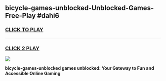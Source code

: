 
## bicycle-games-unblocked-Unblocked-Games-Free-Play #dahi6
<h3>
<a href="https://us.freeplayer.one?title=bicycle-games-unblocked&ref=9M">CLICK TO PLAY</a></h3>
<hr>

<h3>
<a href="https://us.freeplayer.one?title=bicycle-games-unblocked&ref=9M">CLICK 2 PLAY</a>
  
</h3>

<a href="https://us.freeplayer.one?title=bicycle-games-unblocked&ref=9M"><img src="https://clearcache.store/games.png"></a>


**bicycle-games-unblocked games unblocked: Your Gateway to Fun and Accessible Online Gaming**
